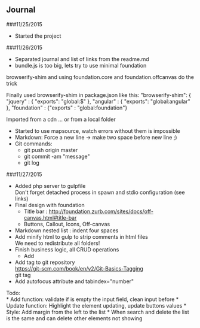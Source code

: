 ## Journal

###11/25/2015
- Started the project

###11/26/2015
- Separated journal and list of links from the readme.md
- bundle.js is too big, lets try to use minimal foundation

browserify-shim and using foundation.core and foundation.offcanvas do the trick   

Finally used browserify-shim in package.json like this:
  "browserify-shim": {
    "jquery" : { "exports": "global:$" },
    "angular" : { "exports": "global:angular" },
    "foundation" : {"exports" : "global:foundation"}   

Imported from a cdn ... or from a local folder

- Started to use mapsource, watch errors without them is impossible   
- Markdown: Force a new line -> make two space before new line ;)
- Git commands:  
    * git push origin master  
    * git commit -am "message"  
    * git log  

###11/27/2015   
- Added php server to gulpfile   
Don't forget detached process in spawn and stdio configuration (see links)   
- Final design with foundation  
    * Title bar : http://foundation.zurb.com/sites/docs/off-canvas.html#title-bar  
    * Buttons, Callout, Icons, Off-canvas  
- Markdown nested list : indent four spaces    
- Add minify html to gulp to strip comments in html files   
We need to redistribute all folders!  
- Finish business logic, all CRUD operations  
    * Add  
- Add tag to git repository   
https://git-scm.com/book/en/v2/Git-Basics-Tagging  
    git tag  
- Add autofocus attribute and tabindex="number"

Todo:   
    * Add function: validate if is empty the input field, clean input before
    * Update function: Highlight the element updating, update buttons values
    * Style: Add margin from the left to the list
    * When search and delete the list is the same and can delete other elements not showing